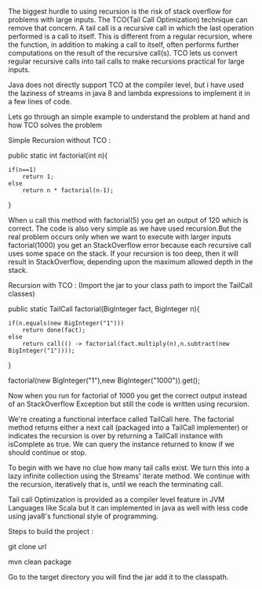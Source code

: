 The biggest hurdle to using recursion is the risk of stack overflow for problems with large inputs. The TCO(Tail Call Optimization) technique can remove that concern. A tail call is a recursive call in which the last operation performed is a call to itself. This is different from a regular recursion, where the function, in addition to making a call to itself, often performs further computations on the result of the recursive call(s). TCO lets us convert regular recursive calls into tail calls to make recursions practical for large inputs.

Java does not directly support TCO at the compiler level, but i have used the laziness of streams in java 8 and lambda expressions to implement it in a few lines of code.

Lets go through an simple example to understand the problem at hand and how TCO solves the problem

Simple Recursion without TCO :

public static int factorial(int n){

    if(n==1)
        return 1;
    else
        return n * factorial(n-1);
}
    
When u call this method with factorial(5) you get an output of 120 which is correct. The code is also very simple as we have used recursion.But the real problem occurs only when we want to execute with larger inputs factorial(1000) you get an StackOverflow error because each recursive call uses some space on the stack. If your recursion is too deep, then it will result in StackOverflow, depending upon the maximum allowed depth in the stack.
    
Recursion with TCO : (Import the jar to your class path to import the TailCall classes)
    
public static TailCall factorial(BigInteger fact, BigInteger n){

    if(n.equals(new BigInteger("1")))
        return done(fact);
    else
        return call(() -> factorial(fact.multiply(n),n.subtract(new BigInteger("1"))));
}
    
factorial(new BigInteger("1"),new BigInteger("1000")).get();
    
Now when you run for factorial of 1000 you get the correct output instead of an StackOverflow Exception but still the code is written using recursion.

We're creating a functional interface called TailCall here. The factorial method returns either a next call (packaged into a TailCall implementer) or indicates the recursion is over by returning a TailCall instance with isComplete as true. We can query the instance returned to know if we should continue or stop.

To begin with we have no clue how many tail calls exist. We turn this into a lazy infinite collection using the Streams' iterate method. We continue with the recursion, iteratively that is, until we reach the terminating call.

Tail call Optimization is provided as a compiler level feature in JVM Languages like Scala but it can implemented  in java as well with less code using java8's functional style of programming.

Steps to build the project : 

git clone url

mvn clean package

Go to the target directory you will find the jar add it to the classpath.
